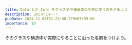 ```yaml
---
title: Data とか Info をクラス名や構造体の名前に使うのをやめよう
description: ぷにゃにゃー！
pubDate: 2024-11-08T21:23:00.779667+09:00
importance: 10
---
```


そのクラスや構造体が実際にやることに沿った名前をつけよう。


